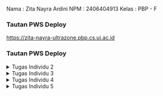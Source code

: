 Nama : Zita Nayra Ardini
NPM : 2406404913
Kelas : PBP - F

### Tautan PWS Deploy
https://zita-nayra-ultrazone.pbp.cs.ui.ac.id

### Tautan PWS Deploy

<details>
<summary>Tugas Individu 2</summary>

### Jelaskan bagaimana cara kamu mengimplementasikan checklist di atas secara step-by-step (bukan hanya sekadar mengikuti tutorial).
-> setiap langkah tentunya termasuk remote serta commit dan push ke direktori github. 
1. Membuat sebuah proyek Django baru.
: Awalnya, saya membuat set up project nya dulu, dimulai dari membuat repositori git kosong lalu meng-install seluruh requirements projek. Setelah itu, saya membuat environment beserta projek django baru dengan menjalankan perintah 
'django-admin startproject <NAMA_PROJECT> .'
serta membuat konfigurasi settings.py, .env, .env.prod, serta gitignore nya.
2. Membuat aplikasi dengan nama main pada proyek tersebut.
Lalu saya menjalankan perintah
'python manage.py startapp <NAMA_APLIKASI>'
untuk membuat aplikasi baru dan mendaftarkannya ke INSTALLED_APPS di settings.py. 
Saya membuat 1 file html juga sebagai template awal aplikasi lalu menggunakannya di views.py direktori aplikasi dan mendaftarkannya di urls.py direktori aplikasi. 
3. Melakukan routing pada proyek agar dapat menjalankan aplikasi main.
Untuk menjalankan aplikasi main, saya mendaftarkan/memasukkan path yang ada di urls.py direktori aplikasi ke urls.py direktori projek dengan menambahkan perintah
path('', include('main.urls')). Sehingga, url yang ada di aplikasi saat ini bisa dijalankan oleh projek.
4. Membuat model pada aplikasi main dengan nama Product dan memiliki atribut wajib sebagai berikut.
Pada models.py direktori projek, saya mengimpor 'models' dari library django.db. Saya membuat model bernama product yang berisi atribut" yang sudah ditentukan dan tambahannya. Tiap atribut memiliki tipe data yang berbeda ketentuannya.
5. Membuat sebuah fungsi pada views.py untuk dikembalikan ke dalam sebuah template HTML yang menampilkan nama aplikasi serta nama dan kelas kamu.
Pada views.py direktori projek, saya membuat function 'show_main' yang berisi data diri saya dalam bentuk dictionary. Setelah itu, saya mengganti variabel pada template yang akan digunakan menjadi variabel placeholder. Sehingga saat 'show_main' dijalankan maka akan merender template html dengan data yang berisi dictionary yang sudah saya definisikan sebelumnya.
6. Membuat sebuah routing pada urls.py aplikasi main untuk memetakan fungsi yang telah dibuat pada views.py. Melakukan deployment ke PWS terhadap aplikasi yang sudah dibuat sehingga nantinya dapat diakses oleh teman-temanmu melalui Internet.
Pada urls.py direktori aplikasi, saya mengimport method show_main yang terdapat pada views.py direktori aplikasi. Hal ini membuat jika client mengakses path '', maka urls.py akan menjalankan/mengeksekusi show_main yang terdapat di views.py. Oleh karena itu akhirnya template html akan terender. 
Setelah itu, saya melakukan migrate pada perubahan struktur data di models.py. Setelah di push ke direktori github, saya membuat projek baru di website pws. Saya menyalin kredensial serta menambahkan variabel environment nya. Lalu saya menambahkan url deploynya ke ALLOWED_HOST pada settings.py direktori projek. Stelah itu saya push ke pws nya dan web nya sudah bisa diakses secara online.  

### Buatlah bagan yang berisi request client ke web aplikasi berbasis Django beserta responnya dan jelaskan pada bagan tersebut kaitan antara urls.py, views.py, models.py, dan berkas html.
LINK: https://drive.google.com/file/d/12yf9i5sBMxEnXsC7ZrIuzEgJDB2wzd1G/view?usp=sharing
>> Kaitan
urls.py akan mengarahkan request client ke function yang sesuai di views.py. Setelah itu, request client akan diproses di function tsb. Ketika membutuhkan manipulasi data (menambah, mengurangi, mengubah, dll), views.py akan mengakses models.py yang berisi struktur data yang didefinisikan di database. Setelah pemrosesan data selesai, views.py akan mengambil template tampilan yang sesuai berupa berkas html. Views.py akan merender berkas html disesuaikan dengan data yang telah diproses (mereplace). Setelah itu barulah views.py mengembalikan ke client.

### Jelaskan peran settings.py dalam proyek Django!
Settings.py pada django berisi seluruh konfigurasi pada django projek yang sedang dikerjakan. Pada dasarnya file ini berisi modul python beserta variabel modul nya.Setiap variabelnya ditulis dalam bentuk kapital. Beberapa variabel yang ada diantaranya,
'BASE_DIR' untuk menunjuk direktori utama projek (path lain relatif thp utama), 'DEBUG' untuk menampilkan/tidaknya bagian error yang dialami, 'ALLOWED_HOST' untuk mendaftarkan domain yang boleh mengakses projek, 'INSTALLED_APPS' untuk mengaktifkan aplikasi (fitur) projek, dan masih banyak lagi.

### Bagaimana cara kerja migrasi database di Django?
Migrasi dalam django artinya menerapkan perubahan bentuk model ke database yang kita miliki. Di Django, setiap model yang akan diterapkan ke database akan menghasilkan file migrasinya. File ini berisi apa saja yang ada pada struktur database, termasuk menambahkan tabel baru, menghapus kolom, atau merubah tipe data. Cara kerja migrasi data:
1. Membuat model data di models.py
2. Lakukan perintah 'makemigrations', lalu django akan merepresentasikan perubahan model dalam bentuk file migrasi. Ini sama saja seperti nge-list bentuk/perubahan struktur apa yang ingin diterapkan pada database.
3. Menerapkan 'migrasi' pada databse. Django secara otomatis akan membuat struktur tabel sesuai dengan apa yang ada di file migrasi sebelumnya (menerapkan struktur yang sudah di-list di file migrasi). Django akan CREATE TABLE, ADD COLUMN, dll secara otomatis sehingga membentuk struktur database terbaru. 

### Menurut Anda, dari semua framework yang ada, mengapa framework Django dijadikan permulaan pembelajaran pengembangan perangkat lunak?
Menurut saya, django dijadikan permulaan pembelajaraan pemrograman platfrom dikarenakan bahasa pengantarnya adalah python. Mahasiswa Fasilkom umumnya sudah familiar dengan bahasa ini sehingga dalam pembelajarannya hanya perlu memahami konsep/alur memprogram platformnya saja. Selain itu, kerangka kerja django juga terorganisir dengan baik dan mudah diterapkan. Kerangka kerja django sudah menyediakan fitur siap pakai untuk beberapa tugas pengembang web umum. Karena memiliki ORM (Object Relational Mapping) bawaan, django memungkinkan kita untuk mengembangkan database tanpa menulis query SQL nya. Hanya perlu mendefinisikan model di models.py, django otomatis membuat tabel database dan method query nya. Routing di django juga cukup sederhana. Kita hanya perlu mendefinisikannya di urls.py, lalu membuat fungsi untuk menghubungkannya di view. Django juga  sudah memiliki perlindungan bawaan terhadap kebanyakan jenis serangan cyber sehingga aman digunakan. Django memiliki komunitas yang besar dan aktif, dokumentasi nya juga lengkap dan terperinci. 

### Apakah ada feedback untuk asisten dosen tutorial 1 yang telah kamu kerjakan sebelumnya?
tidak ada, asisten dosen sangat membantu.
</details>

<details>
<summary>Tugas Individu 3</summary>
### Jelaskan mengapa kita memerlukan data delivery dalam pengimplementasian sebuah platform?
Dalam pengimplementasian platform, data delivery berperan sebagai alat komunikasi antarpihak. Data delivery menentukan hasil dari proses manipulasi data nya dan apa yang akan ditampilkan oleh interfacenya. Misalnya, ketika pihak A perlu memfilter produk berdasarkan harganya. Pihak A akan meminta data product ke pihak B. Lalu, pihak B akan melakukan parsing data dalam format json kepada pihak A (data delivery). Barulah pihak A akan melakukan kalkulasi sebelum akhirnya dikirim ke interface user (data delivery). Data yang dikirim oleh pihak A juga menentukan apa yang dilihat oleh client.

### Menurutmu, mana yang lebih baik antara XML dan JSON? Mengapa JSON lebih populer dibandingkan XML?
Menurut saya, lebih baik menggunakan JSON tetapi kembali lagi pada kebutuhan masing" projek. Kelebihannya JSON adalah 
-Mudah untuk dibaca karena formatnya berupa pasangan key dan value seperti dictionary
-Hemat space karena format pertukarannya hanya membutuhkan sedikit memori dalam aplikasi
-Kompatibel karena banyak bahasa pemrograman, frameworks, os dan browser yang dapat menggunakan JSON secara langsung.
-Mandiri karena JSON tidak bergantung pada apapun untuk runtimenya.
-Fleksibel karena mendukung berbagai tipe data.
Sedangkan, XML adalah markup language dimana berisi kumpulan simbol yang dapat dibaca oleh manusia dan komputer. XML sebenarnya markup language yg dibuat untuk menyimpan data dan memfasilitasi pertukarannya dengan membuat sistem yg universal. XML bukanlah sebuah programming language karena tidak mengeksekusi algoritma dan tidak ada aturan yang mengikatnya. Fungsionalitas XML juga lebih luas dari JSON, xml mendukung lebih banyak tipe data.
Jadi, kembali pada kebutuhan masing" proyek. Jika membutuhkan tipe data kompleks, xml menyediakan fungsionalitasnya. Tetapi, jika data yang digunakan cukup standar, JSON menjadi opsi yang lebih baik ditambah formatnya yang lebih readable dibanding XML. Saya sendiri menyukai JSON karena bentuknya seperti dictionary.

Adapun, JSON lebih populer dikarenakan kecilnya ukuran file serta kecepatan transfer datanya. JSON bisa diparsing menggunakan js function. Sedangkan XML butuh diparsing menggunakan XML parser yang dimana lebih kompleks dan lambat. JSON juga menggunakan syntax yg minimum dan mudah dibaca. Sedangkan XML menggunakan struktur tag yang membuatnya semakin rumit. 

### Jelaskan fungsi dari method is_valid() pada form Django dan mengapa kita membutuhkan method tersebut?
Method is_valid() berperan memeriksa (memvalidasi) seluruh field/atribut yang dibutuhkan oleh form. Awalnya, method ini akan mengambil tiap atribut dari model form. Lalu, tiap atribut tadi diubah ke tipe data bawaan python . Tiap atribut divalidasi lewat batasan tipe datanya masing-masing. barulah divalidasi kembali dengan batasan atribut dari models bawaan nya. Jika ada error, simpan. Jika tidak ada error yang disimpan, return true. Tapi kalau ada error yang tersimpan, return false.
-> Kita membutuhkan method ini untuk memastikan data yang disimpan sudah sesuai format yang diinginkan. Dengan method ini, kita juga bisa memastikan data nya sudah bersih dan aman. Data yang disimpan tidak akan merusak database yang ada.

### Mengapa kita membutuhkan csrf_token saat membuat form di Django? Apa yang dapat terjadi jika kita tidak menambahkan csrf_token pada form Django? Bagaimana hal tersebut dapat dimanfaatkan oleh penyerang?
csrf_token adalah identifier/token unik bersamaan form kita yang dirender oleh user. Kita memerlukannya untuk melindungi aplikasi web dari serangan CSFR. Serangan ini membuat user melakukan sesuatu yang sebenarnya tidak ia inginkan. Ketika session user berjalan, django membuat token unik pada form yang di load user tersebut. Saat submisi, token ini dikirim secara bersamaan dengan jawaban user. Django akan memeriksa apakah token tersebut terdaftar pada user's cookie. Jika tidak, request submitnya ditolak. 
-> Jika tidak ditambahkan, attacker bisa membuat form palsu lalu submit sebagai user. Karena tidak ada validatornya, maka django akan memprosesnya tanpa tahu bahwa itu bukan user aslinya. Sehingga, attacker dapat memanipulasi data secara bebas. Attacker dapat mengubah pengaturan keamanan, mengambil data pribadi pada server, dll. 

### Jelaskan bagaimana cara kamu mengimplementasikan checklist di atas secara step-by-step (bukan hanya sekadar mengikuti tutorial).
1. Tambahkan 4 fungsi views baru untuk melihat objek yang sudah ditambahkan dalam format XML, JSON, XML by ID, dan JSON by ID.
Pada views.py direktori aplikasi main, saya membuat 4 function terlebih dahulu dengan 2 function menerima request client dan 2 functionnya lagi menerima request client beserta id.
-Pada fungsi show_xml, saya mengambil data seluruh product yang ada lalu di-serializers alias diubah ke bentuk xml. Setelah itu saya return http response bentuk xml tsb serta memberitahu browser client bahwa data yang diterima dalam format xml.
-Pada fungsi show_json, saya mengambil data seluruh product yang ada lalu di-serializers alias diubah ke bentuk JSON. Setelah itu saya return http response bentuk json tsb serta memberitahu browser client bahwa data yang diterima dalam format json.
-Pada fungsi show_xml_by_id, saya mengambil data product yang sesuai dengan id yang diberikan client. Data tsb lalu di-serializers alias diubah ke bentuk xml. Setelah itu saya return http response bentuk xml tsb serta memberitahu browser client bahwa data yang diterima dalam format xml.
-Pada fungsi show_json_by_id, saya mengambil data product yang sesuai dengan id. Data tsb lalu di-serializers alias diubah ke bentuk JSON. Setelah itu saya return http response bentuk json tsb serta memberitahu browser client bahwa data yang diterima dalam format json.
2. Membuat routing URL untuk masing-masing views yang telah ditambahkan pada poin 1.
Karena fungsi di views.py sudah ada, pada urls.py ditambahkanlah path yang bersesuaian dengan fungsi yang dibuat tadi dengan memasukkan kode berikut.
`...
path('xml/', show_xml, name='show_xml'),
path('json/', show_json, name='show_json'),
path('xml/<str:news_id>/', show_xml_by_id, name='show_xml_by_id'),
path('json/<str:news_id>/', show_json_by_id, name='show_json_by_id'),
...`
3. Membuat halaman yang menampilkan data objek model yang memiliki tombol "Add" yang akan redirect ke halaman form, serta tombol "Detail" pada setiap data objek model yang akan menampilkan halaman detail objek.
-Pada halaman utama, agar menampilkan seluruh data objek model yang sudah ada, cukup tambahkan placeholder pada main.html nya dan sesuaikan tampilan yang diinginkannya. Nanti, main.html akan me-looping seluruh objeknya dan menampilkannya.
-Untuk menambah tombol 'add', pada main.html utama cukup tambahkan anchortag(hyperlink) yang membungkus button add. Arahakan hyperlink tsb pada fungsi create_product yang terdapat di main. Berikut adalah kode yang digunakan,
`<a href="{% url 'main:create_product' %}">
  <button>+ Add Product</button>
</a>`
di create_product barulah pembuatan form dilakukan dengan merender create_product.html. Setelah mengirim data dan valid, barulah django akan kembali ke halaman utamanya (show_main). 
-Untuk menambahkan tombol detail, pada main.html utama cukup tambahkan anchortag(hyperlink) yang membungkus button add. Arahakan hyperlink tsb pada fungsi show_product yang terdapat di main, serta kirimkan id product yang sedang dilihat detailnya. Berikut adalah kode yang digunakan,
`<a href="{% url 'main:show_product' product.id %}">
    <button>View Details</button>
</a>`
di show_product, produk tersebut akan dicari berdasarkan id. Lalu template show_product.html akan dirender dengan mengganti placeholder informasi dengan produk yang sudah diambil tadi.

4. Membuat halaman form untuk menambahkan objek model pada app sebelumnya.
Pembuatannya cukup menggunakan class dari django itu sendiri di forms.py. Dengan import ModelForm dari django forms, kita bisa membuat child dari modelForm itu sendiri berupa productForm. Pada class ini, dengan mendefinisikan
`model = Product
fields = ['name', 'price', 'description', 'thumbnail', 'category', 'is_featured', 'brand']`
, kita sama saja memberi tahu django untuk membuat form yang bersesuaian dengan model Product. Nantinya, form akan menampilkan data yang ada di variabel fields. 
Setelah membuat ModelForm, pada templatenya kita hanya perlu memakai fasilitas yang disediakan django. Dengan command,
`{{ form.as_table }}`
maka django forms yang kita buat tadi akan otomatis dibuat tampilannya.
5. Membuat halaman yang menampilkan detail dari setiap data objek model.
di fungsi show_product, akan merender template show_product.html. Di file html itulah dibuat placeholder untuk tiap atribut dari productnya.
`<h1>{{ product.name }}</h1>
<p><b>{{ product.get_category_display }}</b>
    {% if product.is_featured %} | 
    <b>Featured</b>
    {% endif %}
    | Brand: {{ product.brand }}
    | Rating: {{ product.rating }} 
    | Price: Rp {{ product.price }}
</p>

{% if product.thumbnail %}
<img src="{{ product.thumbnail }}" alt="News thumbnail" width="300">
<br /><br />
{% endif %}`

### Apakah ada feedback untuk asdos di tutorial 2 yang sudah kalian kerjakan?
Tidak ada.

### Tautan hasil akses url pada Postman
LINK : https://drive.google.com/drive/folders/1yy0W2ZkXW19boZpuxNJyBtv_kIFqgDZ2?usp=sharing

</details>

<details>
<summary>Tugas Individu 4</summary>

### Apa itu Django AuthenticationForm? Jelaskan juga kelebihan dan kekurangannya.
Django AuthenticationForm adalah formulir bawaan jango untuk mengautentikasi/memverifikasi identitas pengguna. Dalam pembuatannya, kita tidak perlu susah payah kembali membuat fieldnya satu", hanya cukup menggunakan bawaan django saja. Kelebihannya, dapat meningkatkan keamanan (tidak akan ada akses tidak sah), serta dapat menghindari pencurian identitas dan penyalahgunaan data pribadi. Kekurangannya, syarat password yang cukup rumit,  rentan phising dan malware, 

### Apa perbedaan antara autentikasi dan otorisasi? Bagaiamana Django mengimplementasikan kedua konsep tersebut?
Autentikasi merupakan cara django untuk memverifikasi/memeriksa identitas user yang sedang login, apakah user ada di database, apakah passwordnya sesuai, dll. Sedngkan, otorisasi adalah cara django memeriksa apa saja hal yang dapat dilakukan oleh user tersebut. Pengaplikasiannya dilakukan ketika user login (pada method login_user di views.py), akan dibuat sebuah authentication form. Form ini memeriksa data yang kita kirim, misalnya apakah nama ada di database atau kredensialnya aman. Kita tidak perlu mendefinisikannya logic nya masing masing lagi karena sudah disediakan oleh django. karena otorisasi memeriksa hak akses,
Django mencari dulu permission yang terdapat di user saat ini. Jika terdaftar, maka request akan dilanjutkan sesuai keinginan user. Jika tidak, django akan mengembalikan kode 403 (redirect ke login).

### Apa saja kelebihan dan kekurangan session dan cookies dalam konteks menyimpan state di aplikasi web?
-Kelebihannya adalah data lebih susah dimodifikasi/dicuri karena data disimpan di session pada server. Cookie bisa dibuat menjadi persistent/bertahan antar sesi, sehingga client tidak perlu ke default website lagi setiap kali mengaksesnya. Cookie dapat meringankan beban server dengan membawa data yang tidak sensitif sehingga storage server tidak penuh dan berisi informasi penting saja. Server juga memiliki kekuasaan penuh atas data yang disimpan dan klien juga bebas mengatur cookienya.
-Kekurangannya, karena data pada cookie ada pada client, rentan terkena searngan XSS. Jika tidak waspada, data bisa diubah"/dicuri. Keamanan dari cookie sendiri bergantung pada settingan awal nya juga. Session dan cookie juga tidak cocok untuk data besar, pengiriman cookie dengan isi yang besar dapat membuat cookie terpaksa dipotong untuk dapat dikirim dan juga server tentunya membutuhkan storage yang lebih besar. Jika space kurang, hal ini dapat memperlambat proses yang ada pada server.

### Apakah penggunaan cookies aman secara default dalam pengembangan web, atau apakah ada risiko potensial yang harus diwaspadai? Bagaimana Django menangani hal tersebut?
Secara default, penggunaan cookie bisa menjadi berbahaya. Hal ini terjadi jika kita menyimpan informasi 'penting' di dalam cookie tersebut. Cookie yang dikirim, secara default, tidak terenkripsi sehingga siapapun sebenarnya dapat melihat apa isi di dalamnya. Risikonya adalah bisa terjadi pembajakan sesi (pencuri menamngkap cookie pengguna lal umenyamar sebagai penggna), serangan skrip lintas situs atau XSS (penyuntikkan kode berbahaya oleh browser pengguna), serangan CSRF (penyerang mengelabui pengguna agar secara tidak sadar melakukan suatu tindakan tanpa persetujuan mereka), dll. Untuk mengantisipasi serangan-serangan ini, django memiliki CSRF token untuk memastikan bahwa setiap form yang akan dikirim pengguna (req POST) memang benar" dari pengguna aslinya. Selain itu, django juga hanya menyimpan session id di cookie dan data penting lainnya berada di server. Hal ini membuat data menjadi lebih aman.

### Jelaskan bagaimana cara kamu mengimplementasikan checklist di atas secara step-by-step (bukan hanya sekadar mengikuti tutorial).
1. Mengimplementasikan fungsi registrasi, login, dan logout untuk memungkinkan pengguna mengakses aplikasi sebelumnya sesuai dengan status login/logoutnya.
Untuk melakukan hal ini, pertama saya mengimpor function bawaan django berupa UserCreationForm, messages, AuthenticationForm, authenticate, login, logout. Setelah itu, saya membuat function masing"nya. 
-Pada function register, saya membuat form baru yang kosong lalu di render menggunakan register.html agar client dapat melihat halaman field registrasi. Template register.html yang digunakan pun menggunakan bawaan django yang hanya menggunakan `{{ form.as_table }}`. Setelah client mengisi field kosong yang ada lalu menekan register, request methodnya berubah menjadi 'POST' lalu UserCreationFOrm yang baru akan dibuat berdasarkan QueryDict dari client. Setelah form nya valid, semua yang wajib diisi terisi, server akan membuat dan menyimpan data dari form tersebut. Setelah itu akan ada pesan pemberiahuan kalau proses pendaftaran akun berhasil. 
-Pada function login, pertama akan di cek apakah request dari client adalah 'POST' (sudah menekan login). Jika belum, maka server akan membuat authentication form yang baru agar client bisa beliha form login kosong lalu mengisinya. Sama seperti register, form ini dirender menggunakan template login.html yang dibuat dengan bawaan django. Setelah user menekan login (request method menjadi 'POST'), maka akan dibuat form baru berdasarkan QueryDict yang dikimkan oleh client. Jika data yang terisi sudah valid, maka akan diambil user yang sesuai. Setelah itu, akan dibuat session di server tsb dan user id akan tersimpan ke session nya. Setelah itu akan pergi ke halaman show_main.
-Pada function logout, pertama function akan menghapus sesi engguna yang saat ini masuk lalu mengarahkan ke halaman login.
2. Membuat dua (2) akun pengguna dengan masing-masing tiga (3) dummy data menggunakan model yang telah dibuat sebelumnya untuk setiap akun di lokal.
LINK : https://drive.google.com/drive/folders/1z2IoeBTCLMJiH4H_1jMbflszsmPKkxkw?usp=sharing
3. Menghubungkan model Product dengan User.
Hal pertama yang dilakukan adalah Product (di models.py) mengambil foreign key dari User sehingga tiap product yang dibuat akan tersambung pada user yang membuatnya. Untuk melakukan penyesuaian, ketika pembuatan product di create_product, tiap NewsForm yang berhasil dibuat akan di-set dulu usernya dengan user yang melakukan request baru disimpan ke database. Lalu dibuat juga filter pada show_main untuk melihat apakah user sudah terhubung dengan product yang dibuatnya. Di show_main jika filter typenya all maka akan mengambil seluruh product, jika tidak maka product akan difilter berdasarkan user pemiliknya. Karena dirender pada main.html, maka pada main.html dibuat button untuk memilih tipe pemfilteran yang ingin dipilih.
4. Menampilkan detail informasi pengguna yang sedang logged in seperti username dan menerapkan cookies seperti last_login pada halaman utama aplikasi.
Untuk menampilkan informasi pengguna yang sedang login, misalnya nama user, kita cukup mengganti detail informasi pada template show_product.html nya. Kita bisa menampilkan nama user cukup dengan
`{% if product.user %}
    <p>Shopname: {{ product.user.username }}</p>
{% else %}
    <p>Shopname: Anonymous</p>
{% endif %}`
Hal ini dilakukan karena bisa saja ada product yang tidak tercatat user nya sehingga kita set anonymus. Jika ada, kita tampilkan nama usernya. Untuk menerapkan cookie berupa last_login, pertama kita bisa mengimpor dulu 
`import datetime
from django.http import HttpResponseRedirect
from django.urls import reverse`
Setelah itu, pada saat login, kita set cookie nya pada tanggal dan jam saat ini.  Di show_main juga kita tambahkan key dan value dictionary yaitu `'last_login': request.COOKIES.get('last_login', 'Never')` dan saat logout kita hapus cookie nya dengan `response.delete_cookie('last_login')`. Setelah itu kita tampilkan last_login dengan menambah line `<h5>Sesi terakhir login: {{ last_login }}</h5>` pada template main.html agar bisa dilihat oleh client.
</details>

<details>
<summary>Tugas Individu 5</summary>

### Jika terdapat beberapa CSS selector untuk suatu elemen HTML, jelaskan urutan prioritas pengambilan CSS selector tersebut!
Jika terdapat dua atau lebih aturan css yang diterapkan pada element yang sama, maka deklarasi css yang memiliki prioritas yang lebih tinggi yang akan dilayani/diterapkan. CSS dengan prioritas tertinggi adalah css yang ditulis inline pada elemen HTML. Selector ini akan meng-override semua aturan css pada selector lainnya.Selector ini ditandai dengan penggunaan `style=` sebagai atribut elemen tersebut. Prioritas kedua adalah Id Selector. Selector ini akan menimpa aturan css yg diterapkan oleh class selector, attribut selector, pseudo class, elemen dan pseudo-elements, dan universal selector. Penggunaannnya ditandai oleh `#<nama-id>` untuk menerapkan aturan pada id elemen tersebut. Prioritas selanjutnya adalah class selector, attribut selector, dan pseudo-classes. Selector ini akan menimpa aturan css dari element, pseudo-element, dan universal selector. Penggunaannya ditandai oleh `.<nama-class>`, `[<nama-attribute>=<value>]`, `:hover`, dan `:focus`. Prioritas selanjutnya adalah element dan pseudo-element. Selector ini akan meinmpa universal selector. Penggunaanya ditandai oleh `<nama-element> { <nama-attribute>: <value>; }` dan 
`<nama-elemen>::before { <nama-attribute>: <value>; }`. Prioritas terakhir adalah universal element. Selector ini akan ditimpa oleh selector lainnya jika ada 2 aturan css yanng diterapkan oleh suatu elemen. Penggunaan selector ini ditandai oleh `* { <nama-attribut>: <value>; <nama-attribut>: <value>; }`. 

### Mengapa responsive design menjadi konsep yang penting dalam pengembangan aplikasi web? Berikan contoh aplikasi yang sudah dan belum menerapkan responsive design, serta jelaskan mengapa!
Responsive design menjadi konsep yang penting karena mendukung konsistensi tampilan web dan meningkatkan pengalaman pengguna melalui seluruh device. Web membuat pengguna lebih nyaman, mudah menavigasi dan cepat diakses. Selain itu, responsive design meningkatkan efisiensi karena memudahkan develooper untuk mengelola situs dan tidak perlu membuat dua versi berbeda web untuk mobile dan desktop. Reponsive design juga meningkatkan kemungkinan user untuk melakukan tindakan yang diinginkan oleh developer (Boosts conversion rates), misalnya oembelian. Selain itu, responsive deign dapat memastikan aksesibilitas dan mengurangi biaya pembuatan. 
-Contoh yang sudah menerapkan responsive design : youtube.com, tampilan menu di hp tidak terlihat, tetapi jika tombol burger dipencet, menu nya jadi terlihat.
-COntoh yang belum menerapkan responsive design : aren cs ui, tambilan di hp dan di laptop sama saja.
LINK : https://drive.google.com/drive/folders/1jz594u6uPnwvoTHAmoaP7rDeiHzeM9zO?usp=sharing

### Jelaskan perbedaan antara margin, border, dan padding, serta cara untuk mengimplementasikan ketiga hal tersebut!
Padding adalah komponen css yang memberikan ruang di dalam elemen untuk mencegah konten menempel langsung ke tepi elemennya dan menambah area dalam elemen. Komponen padding memungkinkan kita mengontrol seberapa dekat konten dengan batas luar elemen. Sedangkan margin adalah komponen css yang memberikan ruang di luar border elemen untuk membuat jarak antar elemen agar tidak terlalu rapat. Perbedaannya dengan padding adalah margin mengatur jarak di luar elemen, sedangkan padding di dalam elemen. Adapun, border  adalah komponen css berupa tampilan garis yang terlihat atau tidak terlihat yang mengelilingi sebuah elemen, border ini akan membungkus 'konten dari elemen' dan 'paddingnya'. Border berguna untuk meberikan batas pemisah antar elemen. 
-Pengimplementasian dari padding dapat dilakukan dengan mengatur atribut `padding, padding-top, padding-bottom, padding-left, padding-right` di dalam bagian selectornya.
-Pengimplementasian dari margin dapat dilakukan dengan meengatur atribut `margin, margin-top, margin-bottom, margin-left, margin-right` di dalam bagian selectornya.
-Pengimplementasian dari border dapat dilakukan dengan meengatur atribut `border, border-radius, border-style, border-color, border-width` di dalam bagian selectornya.
Masing-masinga atribut di atas diletakkan dalam sebuah selector dengan format:
`<nama-class/id/elemen>{
    <nama-atibut>: <value>;
}`
Value yang dapat diterapkan bisa berupa ukuran absolut berupa px, cm, mm, in, pt, pc ataupun ukuran relatif seperti %, em, rem, vh, dll.

### Jelaskan konsep flex box dan grid layout beserta kegunaannya!
-Konsep Flex Box Layout adalah cara layouting satu dimensi yang berfokus pada elemen itu sendiri (item) sebagai unit terkecil dair susunan layoutnya. Elemennya disebut sebagai flex items dan secara keseluruhan disebut sebagai flex container. Konsep ini cocok digunakan untuk mengatur selemen dalam satu baris atau satu kolom saja. Contoh penggunaanya adalah ketika membuat menu navigasi secara horizontal/vertikal.
-Konsep Grid Layout adalah cara layouting dua dimensi yang direpresentasikan oleh baris dan kolom. Banyaknya kolom dan baris pada konsep grid perlu didefinisikan dahulu menggunakan `grid-template-columns` dan `grid-template-rows`. Elemen nya disebut sebagai grid items dan secara keseluruhan layoutingnya disebut grid container. Grid layout cocok diterapkan pada strukytur halaman yang kompleks dan membutuhkan penempatan elemen yang presisi pada suatu baris/kolom. Contoh penggunaannya adalah ketika membuat layout dari website yang membutuhkan bagian header, sidebar, maincontent, dan footer, atau penataan dalam produk e-commerce.

### Jelaskan bagaimana cara kamu mengimplementasikan checklist di atas secara step-by-step (bukan hanya sekadar mengikuti tutorial)!
1. Implementasikan fungsi untuk menghapus dan mengedit product.
Pada template card tiap produk, buat button yang mengarah pada function edit_product dan delete_product di aplikasi main. Tentunya diberikan syarat bahwa akan ditampilkan jika user terdaftar dan produk tsb adalah milik usernya. Template juga akan mem-parsing id dari produj
-Pada edit_product, dicari produk dgn id tsb lalu ditampilkan dengan productForm. Jika perubahan sudah selesai dan requestnya menjadi POST, maka produk tersebut akan disimpan kembali ke database ulang lalu diarahkan ke halaman utama lagi. Jika belum POST, maka tampilan nya berupa form dari Productnya dengan merender edit_product.html.
-Pada delete_product, dicari produk dengan id yang diberikan. Lalu tinggal menggunakan `.delete` untuk menghapus setelah itu akan diarahkan kembali ke halaman utama.

2. Kustomisasi desain pada template HTML yang telah dibuat.
Perubahan sebenernya terjadi pada html html nya. Terutama di bagian card_product. Kali ini pembagian struktur halaman/html nya menggunakan class-class yang sudah disediakan oleh tailwind.
</details>